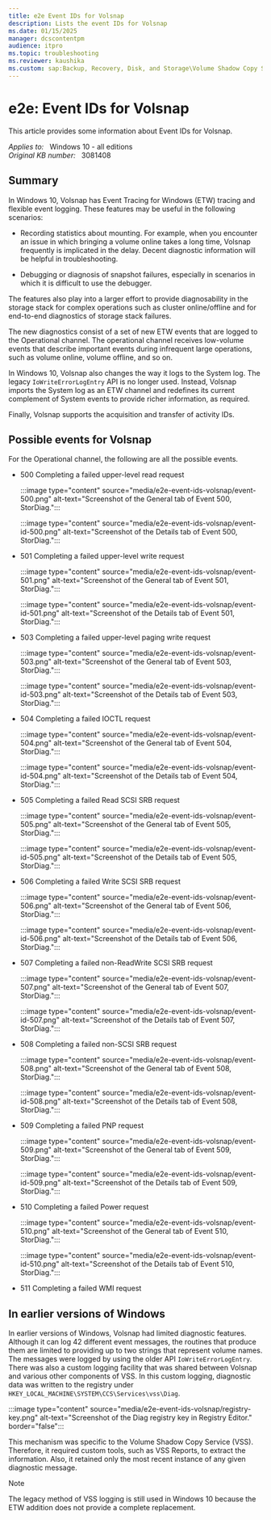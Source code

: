 ```yaml
---
title: e2e Event IDs for Volsnap
description: Lists the event IDs for Volsnap
ms.date: 01/15/2025
manager: dcscontentpm
audience: itpro
ms.topic: troubleshooting
ms.reviewer: kaushika
ms.custom: sap:Backup, Recovery, Disk, and Storage\Volume Shadow Copy Service (VSS), csstroubleshoot
---
```

# e2e: Event IDs for Volsnap

This article provides some information about Event IDs for Volsnap.

_Applies to:_ &nbsp; Windows 10 - all editions  
_Original KB number:_ &nbsp; 3081408

## Summary

In Windows 10, Volsnap has Event Tracing for Windows (ETW) tracing and flexible event logging. These features may be useful in the following scenarios:

- Recording statistics about mounting. For example, when you encounter an issue in which bringing a volume online takes a long time, Volsnap frequently is implicated in the delay. Decent diagnostic information will be helpful in troubleshooting.

- Debugging or diagnosis of snapshot failures, especially in scenarios in which it is difficult to use the debugger.

The features also play into a larger effort to provide diagnosability in the storage stack for complex operations such as cluster online/offline and for end-to-end diagnostics of storage stack failures.

The new diagnostics consist of a set of new ETW events that are logged to the Operational channel. The operational channel receives low-volume events that describe important events during infrequent large operations, such as volume online, volume offline, and so on.

In Windows 10, Volsnap also changes the way it logs to the System log. The legacy `IoWriteErrorLogEntry` API is no longer used. Instead, Volsnap imports the System log as an ETW channel and redefines its current complement of System events to provide richer information, as required.

Finally, Volsnap supports the acquisition and transfer of activity IDs.

## Possible events for Volsnap

For the Operational channel, the following are all the possible events.

- 500 Completing a failed upper-level read request

    :::image type="content" source="media/e2e-event-ids-volsnap/event-500.png" alt-text="Screenshot of the General tab of Event 500, StorDiag.":::

    :::image type="content" source="media/e2e-event-ids-volsnap/event-id-500.png" alt-text="Screenshot of the Details tab of Event 500, StorDiag.":::

- 501 Completing a failed upper-level write request

    :::image type="content" source="media/e2e-event-ids-volsnap/event-501.png" alt-text="Screenshot of the General tab of Event 501, StorDiag.":::

    :::image type="content" source="media/e2e-event-ids-volsnap/event-id-501.png" alt-text="Screenshot of the Details tab of Event 501, StorDiag.":::

- 503 Completing a failed upper-level paging write request

    :::image type="content" source="media/e2e-event-ids-volsnap/event-503.png" alt-text="Screenshot of the General tab of Event 503, StorDiag.":::

    :::image type="content" source="media/e2e-event-ids-volsnap/event-id-503.png" alt-text="Screenshot of the Details tab of Event 503, StorDiag.":::

- 504 Completing a failed IOCTL request

    :::image type="content" source="media/e2e-event-ids-volsnap/event-504.png" alt-text="Screenshot of the General tab of Event 504, StorDiag.":::

    :::image type="content" source="media/e2e-event-ids-volsnap/event-id-504.png" alt-text="Screenshot of the Details tab of Event 504, StorDiag.":::

- 505 Completing a failed Read SCSI SRB request

    :::image type="content" source="media/e2e-event-ids-volsnap/event-505.png" alt-text="Screenshot of the General tab of Event 505, StorDiag.":::

    :::image type="content" source="media/e2e-event-ids-volsnap/event-id-505.png" alt-text="Screenshot of the Details tab of Event 505, StorDiag.":::

- 506 Completing a failed Write SCSI SRB request

    :::image type="content" source="media/e2e-event-ids-volsnap/event-506.png" alt-text="Screenshot of the General tab of Event 506, StorDiag.":::

    :::image type="content" source="media/e2e-event-ids-volsnap/event-id-506.png" alt-text="Screenshot of the Details tab of Event 506, StorDiag.":::

- 507 Completing a failed non-ReadWrite SCSI SRB request

    :::image type="content" source="media/e2e-event-ids-volsnap/event-507.png" alt-text="Screenshot of the General tab of Event 507, StorDiag.":::

    :::image type="content" source="media/e2e-event-ids-volsnap/event-id-507.png" alt-text="Screenshot of the Details tab of Event 507, StorDiag.":::

- 508 Completing a failed non-SCSI SRB request

    :::image type="content" source="media/e2e-event-ids-volsnap/event-508.png" alt-text="Screenshot of the General tab of Event 508, StorDiag.":::

    :::image type="content" source="media/e2e-event-ids-volsnap/event-id-508.png" alt-text="Screenshot of the Details tab of Event 508, StorDiag.":::
- 509 Completing a failed PNP request

    :::image type="content" source="media/e2e-event-ids-volsnap/event-509.png" alt-text="Screenshot of the General tab of Event 509, StorDiag.":::

    :::image type="content" source="media/e2e-event-ids-volsnap/event-id-509.png" alt-text="Screenshot of the Details tab of Event 509, StorDiag.":::

- 510 Completing a failed Power request

    :::image type="content" source="media/e2e-event-ids-volsnap/event-510.png" alt-text="Screenshot of the General tab of Event 510, StorDiag.":::

    :::image type="content" source="media/e2e-event-ids-volsnap/event-id-510.png" alt-text="Screenshot of the Details tab of Event 510, StorDiag.":::

- 511 Completing a failed WMI request  

## In earlier versions of Windows

In earlier versions of Windows, Volsnap had limited diagnostic features. Although it can log 42 different event messages, the routines that produce them are limited to providing up to two strings that represent volume names. The messages were logged by using the older API `IoWriteErrorLogEntry`. There was also a custom logging facility that was shared between Volsnap and various other components of VSS. In this custom logging, diagnostic data was written to the registry under `HKEY_LOCAL_MACHINE\SYSTEM\CCS\Services\vss\Diag`.

:::image type="content" source="media/e2e-event-ids-volsnap/registry-key.png" alt-text="Screenshot of the Diag registry key in Registry Editor." border="false":::

This mechanism was specific to the Volume Shadow Copy Service (VSS). Therefore, it required custom tools, such as VSS Reports, to extract the information. Also, it retained only the most recent instance of any given diagnostic message.

> [!NOTE]
> The legacy method of VSS logging is still used in Windows 10 because the ETW addition does not provide a complete replacement.
